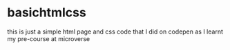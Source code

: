 # basichtmlcss
this is just a simple html page and css code that I did on codepen as I learnt my pre-course at microverse
